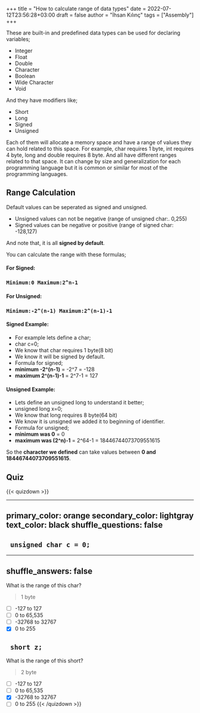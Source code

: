 +++
title = "How to calculate range of data types"
date = 2022-07-12T23:56:28+03:00
draft = false
author = "İhsan Kılınç"
tags = ["Assembly"]
+++

These are built-in and predefined data types can be used for declaring variables;

* Integer
* Float
* Double
* Character
* Boolean
* Wide Character
* Void

And they have modifiers like;
- Short
- Long
- Signed
- Unsigned

Each of them will allocate a memory space and have a range of values they can hold related to this space. For example, char requires 1 byte, int requires 4 byte, long and double requires 8 byte. And all have different ranges related to that space. It can change by size and generalization for each programming language but it is common or similar for most of the programming languages.

## Range Calculation

Default values can be seperated as signed and unsigned. 
- Unsigned values can not be negative (range of unsigned char:. 0,255) 
- Signed values can be negative or positive (range of signed char: -128,127)

And note that, it is all **signed by default**.

You can calculate the range with these formulas;

#### For Signed:

### ```Minimum:0 Maximum:2^n-1```

#### For Unsigned:

### ``` Minimum:-2^(n-1) Maximum:2^(n-1)-1 ```

#### Signed Example:
* For example lets define a char;
* char c=0;
* We know that char requires 1 byte(8 bit)
* We know it will be signed by default.
* Formula for signed;
* **minimum -2^(n-1)** = -2^7 = -128
* **maximum  2^(n-1)-1** = 2^7-1 = 127

#### Unsigned Example:
* Lets define an unsigned long to understand it better;
* unsigned long x=0;
* We know that long requires 8 byte(64 bit)
* We know it is unsigned we added it to beginning of identifier.
* Formula for unsigned;
* **minimum was 0** = 0
* **maximum was (2^n)-1** = 2^64-1 = 18446744073709551615

So the **character we defined** can take values between **0 and 18446744073709551615**. 

## Quiz

{{< quizdown >}}

---
primary_color: orange
secondary_color: lightgray
text_color: black
shuffle_questions: false
---

## ``` unsigned char c = 0;```

---
shuffle_answers: false
---

What is the range of this char?

> 1 byte

- [ ] -127 to 127 
- [ ] 0 to 65,535
- [ ] -32768 to 32767
- [x] 0 to 255

## ``` short z;```

What is the range of this short?

> 2 byte

- [ ] -127 to 127 
- [ ] 0 to 65,535
- [X] -32768 to 32767
- [ ] 0 to 255
{{< /quizdown >}}